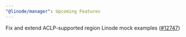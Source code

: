 ```yaml
---
"@linode/manager": Upcoming Features
---
```


Fix and extend ACLP-supported region Linode mock examples ([#12747](https://github.com/linode/manager/pull/12747))
